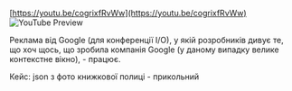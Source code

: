 <!--
date: 2025-02-02T23:23:04.250Z
-->


[https://youtu.be/cogrixfRvWw](https://youtu.be/cogrixfRvWw)
![YouTube Preview](https://img.youtube.com/vi/cogrixfRvWw/mqdefault.jpg)


Реклама від Google (для конференції I/O), у якій розробників дивує те, що хоч щось, що зробила компанія Google (у даному випадку велике контекстне вікно), - працює.

Кейс: json з фото книжкової полиці - прикольний